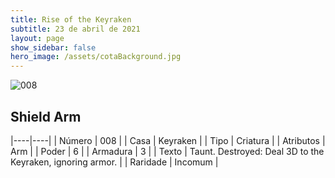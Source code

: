 ```yaml
---
title: Rise of the Keyraken
subtitle: 23 de abril de 2021
layout: page
show_sidebar: false
hero_image: /assets/cotaBackground.jpg
---
```


![008](https://cards-keyforge.s3.eu-north-1.amazonaws.com/media/en/rotk/008.png)

## Shield Arm

|----|----|
| Número | 008 |
| Casa | Keyraken |
| Tipo | Criatura |
| Atributos | Arm |
| Poder | 6 |
| Armadura | 3 |
| Texto | Taunt. Destroyed: Deal 3D to the Keyraken,  ignoring armor. |
| Raridade | Incomum |
